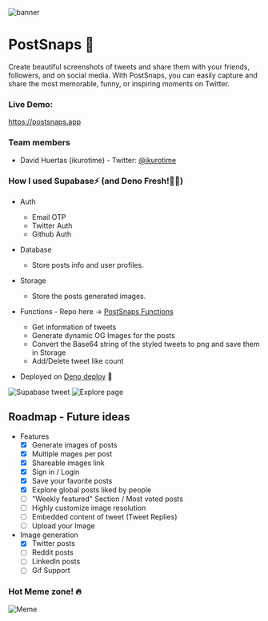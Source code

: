 ![banner](https://i.postimg.cc/t4qN2yZc/postsnap-banner.png)

# PostSnaps 📸

Create beautiful screenshots of tweets and share them with your friends,
followers, and on social media. With PostSnaps, you can easily capture and share
the most memorable, funny, or inspiring moments on Twitter.

### Live Demo:

https://postsnaps.app

### Team members

- David Huertas (ikurotime) - Twitter:
  [@ikurotime](https://twitter.com/ikurotime)

### How I used Supabase⚡️ (and Deno Fresh!🦕🍋)

- Auth
  - Email OTP
  - Twitter Auth
  - Github Auth
- Database
  - Store posts info and user profiles.
- Storage
  - Store the posts generated images.
- Functions - Repo here ->
  [PostSnaps Functions](https://github.com/ikurotime/PostSnaps-Functions)
  - Get information of tweets
  - Generate dynamic OG Images for the posts
  - Convert the Base64 string of the styled tweets to png and save them in
    Storage
  - Add/Delete tweet like count

- Deployed on [Deno deploy](https://deno.dev) 🦕

![Supabase tweet](https://i.postimg.cc/wjPvGc4m/Screenshot-2022-12-19-at-02-31-46.png)
![Explore page](https://i.postimg.cc/BvVVDt6s/Screenshot-2022-12-19-at-02-32-35.png)

## Roadmap - Future ideas

- Features
  - [x] Generate images of posts
  - [x] Multiple mages per post
  - [x] Shareable images link
  - [x] Sign in / Login
  - [x] Save your favorite posts
  - [x] Explore global posts liked by people
  - [ ] "Weekly featured" Section / Most voted posts
  - [ ] Highly customize image resolution
  - [ ] Embedded content of tweet (Tweet Replies)
  - [ ] Upload your Image
- Image generation
  - [x] Twitter posts
  - [ ] Reddit posts
  - [ ] LinkedIn posts
  - [ ] Gif Support

### Hot Meme zone! 🔥

![Meme](https://assets-global.website-files.com/5f3c19f18169b62a0d0bf387/60d33bef80ae86897420ec75_dT0rPCkMXWdb_d6cCbcDILKXYJijN4mhwD3nJtocwSn0JZGYUgi7eGezDpGzTFW-G5cyYV8EpB9bgLO1j0oqn0dVXY3vsc8XRby6WtxZmu-q0qNRgpl-OpurJ0tjEszFUl74GiBn.png)
